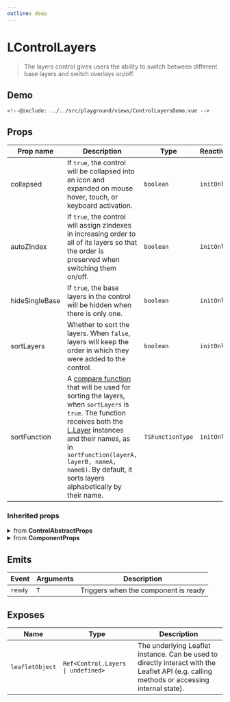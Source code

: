 ```yaml
---
outline: deep
---
```


# LControlLayers

> The layers control gives users the ability to switch between different base layers and switch overlays on/off.

## Demo

<script>
import "leaflet/dist/leaflet.css";
</script>

<div class="demo">
    <ControlLayersDemo />
</div>

```vue{18}
<!--@include: ../../src/playground/views/ControlLayersDemo.vue -->
```

## Props

| Prop name | Description | Type | Reactive | Default | Required |
| --- | --- | --- | --- | --- | --- |
| collapsed | If `true`, the control will be collapsed into an icon and expanded on mouse hover, touch, or keyboard activation. | `boolean` | `initOnly` | `-` | `false` |
| autoZIndex | If `true`, the control will assign zIndexes in increasing order to all of its layers so that the order is preserved when switching them on/off. | `boolean` | `initOnly` | `-` | `false` |
| hideSingleBase | If `true`, the base layers in the control will be hidden when there is only one. | `boolean` | `initOnly` | `-` | `false` |
| sortLayers | Whether to sort the layers. When `false`, layers will keep the order in which they were added to the control. | `boolean` | `initOnly` | `-` | `false` |
| sortFunction | A [compare function](https://developer.mozilla.org/docs/Web/JavaScript/Reference/Global_Objects/Array/sort) that will be used for sorting the layers, when `sortLayers` is `true`. The function receives both the [L.Layer](https://leafletjs.com/reference-2.0.0.html#layer) instances and their names, as in `sortFunction(layerA, layerB, nameA, nameB)`. By default, it sorts layers alphabetically by their name. | `TSFunctionType` | `initOnly` | `-` | `false` |

### Inherited props
<details>
<summary>from <strong>ControlAbstractProps</strong></summary>

| Prop name | Description | Type | Reactive | Default | Required |
| --- | --- | --- | --- | --- | --- |
| position | The position of the control (one of the map corners). Possible values are `topleft`, `topright`, `bottomleft` or `bottomright`. | `ControlPosition` | `true` | `-` | `false` |

</details>

<details>
<summary>from <strong>ComponentProps</strong></summary>

| Prop name | Description | Type | Reactive | Default | Required |
| --- | --- | --- | --- | --- | --- |
| options | Leaflet options to pass to the component constructor. | `T` | `initOnly` | `-` | `false` |

</details>

## Emits

| Event | Arguments | Description |
| --- | --- | --- |
| `ready` | `T` | Triggers when the component is ready |

## Exposes

| Name | Type | Description |
| --- | --- | --- |
| `leafletObject` | `Ref<Control.Layers \| undefined>` | The underlying Leaflet instance. Can be used to directly interact with the Leaflet API (e.g. calling methods or accessing internal state). |

